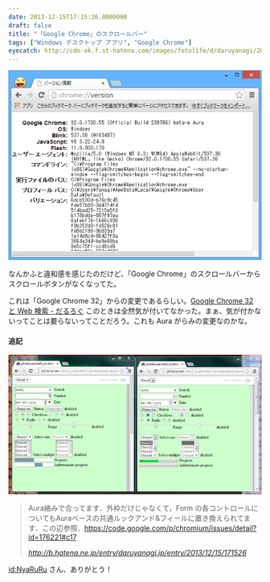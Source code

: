 ```yaml
---
date: 2013-12-15T17:15:26.0000000
draft: false
title: "「Google Chrome」のスクロールバー"
tags: ["Windows デスクトップ アプリ", "Google Chrome"]
eyecatch: http://cdn-ak.f.st-hatena.com/images/fotolife/d/daruyanagi/20131215/20131215171229.png
---
```

<p><span itemscope itemtype="http://schema.org/Photograph"><img src="20131215171229.png" alt="f:id:daruyanagi:20131215171229p:plain" title="f:id:daruyanagi:20131215171229p:plain" class="hatena-fotolife" itemprop="image"></span></p><p>なんかふと違和感を感じたのだけど、「Google Chrome」のスクロールバーからスクロールボタンがなくなってた。</p><p>これは「Google Chrome 32」からの変更であるらしい。<a href="https://blog.daruyanagi.jp/entry/2013/11/15/065043">Google Chrome 32 &#x3068; Web &#x691C;&#x7D22; - &#x3060;&#x308B;&#x308D;&#x3050;</a> このときは全然気が付いてなかった。まぁ、気が付かないってことは要らないってことだろう。これも Aura がらみの変更なのかな。</p>

<div class="section">
<h4>追記</h4>
<p><span itemscope itemtype="http://schema.org/Photograph"><img src="20131216040758.png" alt="f:id:daruyanagi:20131216040758p:plain" title="f:id:daruyanagi:20131216040758p:plain" class="hatena-fotolife" itemprop="image"></span><br />
</p>

<blockquote cite="http://b.hatena.ne.jp/entry/daruyanagi.jp/entry/2013/12/15/171526">
<p>Aura絡みで合ってます．外枠だけじゃなくて，Form の各コントロールについてもAuraベースの共通ルックアンド&フィールに置き換えられてます．この辺参照．<a href="https://code.google.com/p/chromium/issues/detail?id=176221#c17">https://code.google.com/p/chromium/issues/detail?id=176221#c17</a></p>

<cite><a href="http://b.hatena.ne.jp/entry/daruyanagi.jp/entry/2013/12/15/171526">http://b.hatena.ne.jp/entry/daruyanagi.jp/entry/2013/12/15/171526</a></cite>
</blockquote>
<p><a href="http://blog.hatena.ne.jp/NyaRuRu/">id:NyaRuRu</a> さん、ありがとう！</p>

</div>